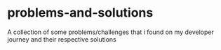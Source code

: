 # problems-and-solutions
A collection of some problems/challenges that i found on my developer journey and their respective solutions
